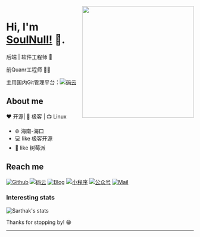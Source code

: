 <img align="right" width="300" height="300" src="https://img-1251747095.file.myqcloud.com/img/20200619141328.png">


# Hi, I'm [SoulNull!](https://soulnull.com/) 👋.

后端 | 软件工程师 🤖

前Quanr工程师 :man_technologist:

主用国内Git管理平台：[![码云](https://img.shields.io/badge/%E7%A0%81%E4%BA%91-soulnull-red)](https://gitee.com/soulnull)

## About me 

❤️ 开源| 🖤 极客 | 📺 Linux

- 🌐  海南-海口
- 💻  like 极客开源
- 🍓  like 树莓派


## Reach me 
[![Github](https://img.shields.io/github/followers/SAnBlog?label=Github&style=social)](https://github.com/SAnBlog)
[![码云](https://img.shields.io/badge/%E7%A0%81%E4%BA%91-soulnull-red)](https://gitee.com/soulnull)
[![Blog](https://img.shields.io/badge/Blog-SAnBlog-blue)](https://sanii.cn/)
[![小程序](https://img.shields.io/badge/小程序-SAnBlog-green)](https://app.sanii.cn/)
[![公众号](https://img.shields.io/badge/公众号-SAnBlog-green)](https://app.sanii.cn/)
[![Mail](https://img.shields.io/badge/gmail-1300100082@qq.com-red)](mailto:1300100082@qq.com)

### Interesting stats

![Sarthak's stats](https://github-readme-stats.vercel.app/api?username=SAnBlog&show_icons=true)

Thanks for stopping by! 😁

---
